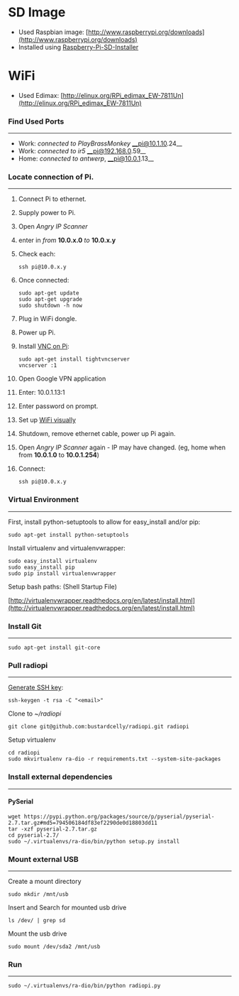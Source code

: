 SD Image
===
* Used Raspbian image: [http://www.raspberrypi.org/downloads](http://www.raspberrypi.org/downloads)
* Installed using [Raspberry-Pi-SD-Installer](http://learn.adafruit.com/adafruit-raspberry-pi-lesson-1-preparing-and-sd-card-for-your-raspberry-pi/making-an-sd-card-using-a-mac)

WiFi
===
* Used Edimax: [http://elinux.org/RPi_edimax_EW-7811Un](http://elinux.org/RPi_edimax_EW-7811Un)

### Find Used Ports
---

* Work: _connected to PlayBrassMonkey_ __pi@10.1.10.24__
* Work: _connected to ir5_ __pi@192.168.0.59__
* Home: _connected to antwerp_, __pi@10.0.1.13__

### Locate connection of Pi.
---

1. Connect Pi to ethernet.
2. Supply power to Pi.
3. Open *Angry IP Scanner*
4. enter in _from_ __10.0.x.0__ _to_ __10.0.x.y__
5. Check each:

	```
	ssh pi@10.0.x.y
	```
6. Once connected:

	```
	sudo apt-get update
	sudo apt-get upgrade
	sudo shutdown -h now
	```
7. Plug in WiFi dongle.
8. Power up Pi.
9. Install [VNC on Pi](http://learn.adafruit.com/adafruit-raspberry-pi-lesson-7-remote-control-with-vnc/installing-vnc): 

	```
	sudo apt-get install tightvncserver
	vncserver :1
	```
10. Open Google VPN application
11. Enter: 10.0.1.13:1
12. Enter password on prompt.
13. Set up [WiFi visually](http://learn.adafruit.com/adafruits-raspberry-pi-lesson-3-network-setup/setting-up-wifi-with-raspbian)
14. Shutdown, remove ethernet cable, power up Pi again.
15. Open *Angry IP Scanner* again - IP may have changed. (eg, home when from __10.0.1.0__ to __10.0.1.254__)
16. Connect:
	
	```
	ssh pi@10.0.x.y
	```
	
### Virtual Environment
---
First, install python-setuptools to allow for easy_install and/or pip:

```
sudo apt-get install python-setuptools
```

Install virtualenv and virtualenvwrapper:

```
sudo easy_install virtualenv
sudo easy_install pip
sudo pip install virtualenvwrapper
```

Setup bash paths: (Shell Startup File)

[http://virtualenvwrapper.readthedocs.org/en/latest/install.html](http://virtualenvwrapper.readthedocs.org/en/latest/install.html)

### Install Git
---
```
sudo apt-get install git-core
```
### Pull radiopi
---
[Generate SSH key](https://help.github.com/articles/generating-ssh-keys): 

```
ssh-keygen -t rsa -C "<email>"
```

Clone to _~/radiopi_

```
git clone git@github.com:bustardcelly/radiopi.git radiopi
```

Setup virtualenv

```
cd radiopi
sudo mkvirtualenv ra-dio -r requirements.txt --system-site-packages
```

### Install external dependencies
---
#### PySerial
```
wget https://pypi.python.org/packages/source/p/pyserial/pyserial-2.7.tar.gz#md5=794506184df83ef2290de0d18803dd11
tar -xzf pyserial-2.7.tar.gz
cd pyserial-2.7/
sudo ~/.virtualenvs/ra-dio/bin/python setup.py install
```

### Mount external USB
---
Create a mount directory

```
sudo mkdir /mnt/usb
```

Insert and Search for mounted usb drive

```
ls /dev/ | grep sd
```

Mount the usb drive

```
sudo mount /dev/sda2 /mnt/usb
```

### Run
---
```
sudo ~/.virtualenvs/ra-dio/bin/python radiopi.py 
```
